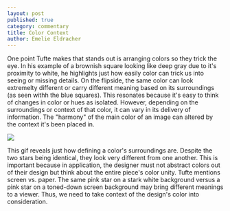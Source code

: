 ```yaml
---
layout: post
published: true
category: commentary
title: Color Context
author: Emelie Eldracher
---
```

One point Tufte makes that stands out is arranging colors so they trick the eye. In his example of a brownish square looking like deep gray due to it's proximity to white, he highlights just how easily color can trick us into seeing or missing details. On the flipside, the same color can look extremelty different or carry different meaning based on its surroundings (as seen withh the blue squares). This resonates because it's easy to think of changes in color or hues as isolated. However, depending on the surroundings or context of that color, it can vary in its delivery of information. The "harmony" of the main color of an image can altered by the context it's been placed in. 

![]({{site.baseurl}}/https://www.preventivmeasures.com/explore/optical-illusions/color/how-is-color-perceived-answer/)

This gif reveals just how defining a color's surroundings are. Despite the two stars being identical, they look very different from one another. This is important because in application, the designer must not abstract colors out of their design but think about the entire piece's color unity. Tufte mentions screen vs. paper. The same pink star on a stark white background versus a pink star on a toned-down screen background may bring different meanings to a viewer. Thus, we need to take context of the design's color into consideration.
